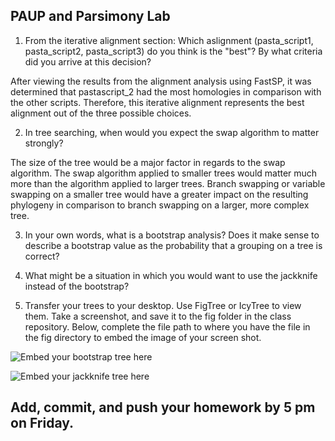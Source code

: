 ## PAUP and Parsimony Lab

1. From the iterative alignment section: Which aslignment (pasta_script1, pasta_script2, pasta_script3) do you think is the "best"? By what criteria did you arrive at this decision? 

After viewing the results from the alignment analysis using FastSP, it was determined that pastascript_2 had the most homologies in comparison with the other scripts.  Therefore, this iterative alignment represents the best alignment out of the three possible choices.  

2. In tree searching, when would you expect the swap algorithm to matter strongly?

The size of the tree would be a major factor in regards to the swap algorithm.  The swap algorithm applied to smaller trees would matter much more than the algorithm applied to larger trees. Branch swapping or variable swapping on a smaller tree would have a greater impact on the resulting phylogeny in comparison to branch swapping on a larger, more complex tree.  

3. In your own words, what is a bootstrap analysis? Does it make sense to describe a bootstrap value as the probability that a grouping on a tree is correct?

4. What might be a situation in which you would want to use the jackknife instead of the bootstrap? 


5. Transfer your trees to your desktop. Use FigTree or IcyTree to view them. Take a screenshot, and save it to the fig folder in the class repository. Below, complete the file path to where you have the file in the fig directory to embed the image of your screen shot. 

![Embed your bootstrap tree here](../fig/your_bootstrap_tree_image) 

![Embed your jackknife tree here](../fig/your_jackknife_tree_image) 


## Add, commit, and push your homework by 5 pm on Friday.

